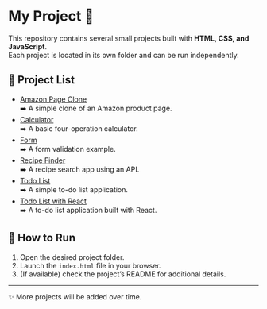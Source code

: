 # My Project 🚀

This repository contains several small projects built with **HTML, CSS, and JavaScript**.  
Each project is located in its own folder and can be run independently.

## 📂 Project List
- [Amazon Page Clone](./Amazon%20Page%20Clone)  
  ➡️ A simple clone of an Amazon product page.
- [Calculator](./Calculator)  
  ➡️ A basic four-operation calculator.
- [Form](./Form)  
  ➡️ A form validation example.
- [Recipe Finder](./Recipe%20Finder)  
  ➡️ A recipe search app using an API.
- [Todo List](./Todo%20List)  
  ➡️ A simple to-do list application.
- [Todo List with React](./To-do%20List%20with%20React)  
  ➡️ A to-do list application built with React.

## 🔧 How to Run
1. Open the desired project folder.
2. Launch the `index.html` file in your browser.
3. (If available) check the project’s README for additional details.

---
✨ More projects will be added over time.